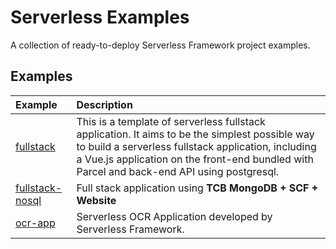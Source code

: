 # Serverless Examples

A collection of ready-to-deploy Serverless Framework project examples.

## Examples

| Example                                                                                      | Description                                                                                                                                                                                                                                         |
| :------------------------------------------------------------------------------------------- | :-------------------------------------------------------------------------------------------------------------------------------------------------------------------------------------------------------------------------------------------------- |
| [fullstack](https://github.com/serverless-components/tencent-examples/tree/master/fullstack) | This is a template of serverless fullstack application. It aims to be the simplest possible way to build a serverless fullstack application, including a Vue.js application on the front-end bundled with Parcel and back-end API using postgresql. |
|[fullstack-nosql](https://github.com/serverless-components/tencent-examples/tree/master/fullstack-nosql) | Full stack application using **TCB MongoDB + SCF + Website** |
| [ocr-app](https://github.com/serverless-components/tencent-examples/tree/master/ocr-app)| Serverless OCR Application developed by Serverless Framework. |
